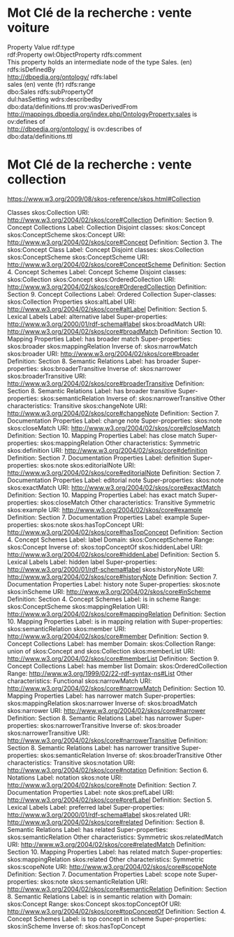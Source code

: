 # Mot Clé de la recherche : vente voiture
Property	Value
rdf:type	
rdf:Property
owl:ObjectProperty
rdfs:comment	
This property holds an intermediate node of the type Sales. (en)
rdfs:isDefinedBy	
http://dbpedia.org/ontology/
rdfs:label	
sales (en)
vente (fr)
rdfs:range	
dbo:Sales
rdfs:subPropertyOf	
dul:hasSetting
wdrs:describedby	
dbo:data/definitions.ttl
prov:wasDerivedFrom	
http://mappings.dbpedia.org/index.php/OntologyProperty:sales
is ov:defines of	
http://dbpedia.org/ontology/
is ov:describes of	
dbo:data/definitions.ttl

# Mot Clé de la recherche : vente collection
https://www.w3.org/2009/08/skos-reference/skos.html#Collection

Classes
skos:Collection
URI:	http://www.w3.org/2004/02/skos/core#Collection
Definition:	Section 9. Concept Collections
Label:	Collection
Disjoint classes:	skos:Concept
skos:ConceptScheme
skos:Concept
URI:	http://www.w3.org/2004/02/skos/core#Concept
Definition:	Section 3. The skos:Concept Class
Label:	Concept
Disjoint classes:	skos:Collection
skos:ConceptScheme
skos:ConceptScheme
URI:	http://www.w3.org/2004/02/skos/core#ConceptScheme
Definition:	Section 4. Concept Schemes
Label:	Concept Scheme
Disjoint classes:	skos:Collection
skos:Concept
skos:OrderedCollection
URI:	http://www.w3.org/2004/02/skos/core#OrderedCollection
Definition:	Section 9. Concept Collections
Label:	Ordered Collection
Super-classes:	skos:Collection
Properties
skos:altLabel
URI:	http://www.w3.org/2004/02/skos/core#altLabel
Definition:	Section 5. Lexical Labels
Label:	alternative label
Super-properties:	http://www.w3.org/2000/01/rdf-schema#label
skos:broadMatch
URI:	http://www.w3.org/2004/02/skos/core#broadMatch
Definition:	Section 10. Mapping Properties
Label:	has broader match
Super-properties:	skos:broader
skos:mappingRelation
Inverse of:	skos:narrowMatch
skos:broader
URI:	http://www.w3.org/2004/02/skos/core#broader
Definition:	Section 8. Semantic Relations
Label:	has broader
Super-properties:	skos:broaderTransitive
Inverse of:	skos:narrower
skos:broaderTransitive
URI:	http://www.w3.org/2004/02/skos/core#broaderTransitive
Definition:	Section 8. Semantic Relations
Label:	has broader transitive
Super-properties:	skos:semanticRelation
Inverse of:	skos:narrowerTransitive
Other characteristics:	Transitive
skos:changeNote
URI:	http://www.w3.org/2004/02/skos/core#changeNote
Definition:	Section 7. Documentation Properties
Label:	change note
Super-properties:	skos:note
skos:closeMatch
URI:	http://www.w3.org/2004/02/skos/core#closeMatch
Definition:	Section 10. Mapping Properties
Label:	has close match
Super-properties:	skos:mappingRelation
Other characteristics:	Symmetric
skos:definition
URI:	http://www.w3.org/2004/02/skos/core#definition
Definition:	Section 7. Documentation Properties
Label:	definition
Super-properties:	skos:note
skos:editorialNote
URI:	http://www.w3.org/2004/02/skos/core#editorialNote
Definition:	Section 7. Documentation Properties
Label:	editorial note
Super-properties:	skos:note
skos:exactMatch
URI:	http://www.w3.org/2004/02/skos/core#exactMatch
Definition:	Section 10. Mapping Properties
Label:	has exact match
Super-properties:	skos:closeMatch
Other characteristics:	Transitive
Symmetric
skos:example
URI:	http://www.w3.org/2004/02/skos/core#example
Definition:	Section 7. Documentation Properties
Label:	example
Super-properties:	skos:note
skos:hasTopConcept
URI:	http://www.w3.org/2004/02/skos/core#hasTopConcept
Definition:	Section 4. Concept Schemes
Label:	label
Domain:	skos:ConceptScheme
Range:	skos:Concept
Inverse of:	skos:topConceptOf
skos:hiddenLabel
URI:	http://www.w3.org/2004/02/skos/core#hiddenLabel
Definition:	Section 5. Lexical Labels
Label:	hidden label
Super-properties:	http://www.w3.org/2000/01/rdf-schema#label
skos:historyNote
URI:	http://www.w3.org/2004/02/skos/core#historyNote
Definition:	Section 7. Documentation Properties
Label:	history note
Super-properties:	skos:note
skos:inScheme
URI:	http://www.w3.org/2004/02/skos/core#inScheme
Definition:	Section 4. Concept Schemes
Label:	is in scheme
Range:	skos:ConceptScheme
skos:mappingRelation
URI:	http://www.w3.org/2004/02/skos/core#mappingRelation
Definition:	Section 10. Mapping Properties
Label:	is in mapping relation with
Super-properties:	skos:semanticRelation
skos:member
URI:	http://www.w3.org/2004/02/skos/core#member
Definition:	Section 9. Concept Collections
Label:	has member
Domain:	skos:Collection
Range:	union of skos:Concept and skos:Collection
skos:memberList
URI:	http://www.w3.org/2004/02/skos/core#memberList
Definition:	Section 9. Concept Collections
Label:	has member list
Domain:	skos:OrderedCollection
Range:	http://www.w3.org/1999/02/22-rdf-syntax-ns#List
Other characteristics:	Functional
skos:narrowMatch
URI:	http://www.w3.org/2004/02/skos/core#narrowMatch
Definition:	Section 10. Mapping Properties
Label:	has narrower match
Super-properties:	skos:mappingRelation
skos:narrower
Inverse of:	skos:broadMatch
skos:narrower
URI:	http://www.w3.org/2004/02/skos/core#narrower
Definition:	Section 8. Semantic Relations
Label:	has narrower
Super-properties:	skos:narrowerTransitive
Inverse of:	skos:broader
skos:narrowerTransitive
URI:	http://www.w3.org/2004/02/skos/core#narrowerTransitive
Definition:	Section 8. Semantic Relations
Label:	has narrower transitive
Super-properties:	skos:semanticRelation
Inverse of:	skos:broaderTransitive
Other characteristics:	Transitive
skos:notation
URI:	http://www.w3.org/2004/02/skos/core#notation
Definition:	Section 6. Notations
Label:	notation
skos:note
URI:	http://www.w3.org/2004/02/skos/core#note
Definition:	Section 7. Documentation Properties
Label:	note
skos:prefLabel
URI:	http://www.w3.org/2004/02/skos/core#prefLabel
Definition:	Section 5. Lexical Labels
Label:	preferred label
Super-properties:	http://www.w3.org/2000/01/rdf-schema#label
skos:related
URI:	http://www.w3.org/2004/02/skos/core#related
Definition:	Section 8. Semantic Relations
Label:	has related
Super-properties:	skos:semanticRelation
Other characteristics:	Symmetric
skos:relatedMatch
URI:	http://www.w3.org/2004/02/skos/core#relatedMatch
Definition:	Section 10. Mapping Properties
Label:	has related match
Super-properties:	skos:mappingRelation
skos:related
Other characteristics:	Symmetric
skos:scopeNote
URI:	http://www.w3.org/2004/02/skos/core#scopeNote
Definition:	Section 7. Documentation Properties
Label:	scope note
Super-properties:	skos:note
skos:semanticRelation
URI:	http://www.w3.org/2004/02/skos/core#semanticRelation
Definition:	Section 8. Semantic Relations
Label:	is in semantic relation with
Domain:	skos:Concept
Range:	skos:Concept
skos:topConceptOf
URI:	http://www.w3.org/2004/02/skos/core#topConceptOf
Definition:	Section 4. Concept Schemes
Label:	is top concept in scheme
Super-properties:	skos:inScheme
Inverse of:	skos:hasTopConcept